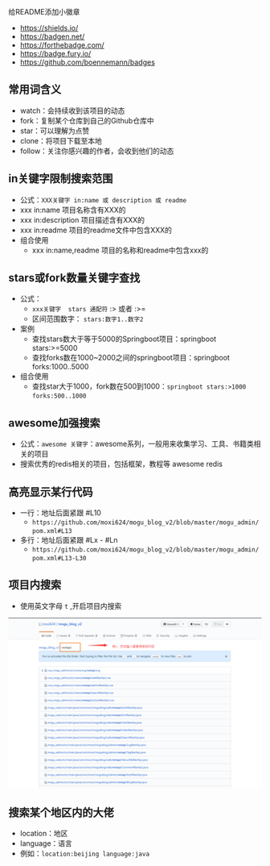 

给README添加小徽章

- https://shields.io/
- https://badgen.net/
- https://forthebadge.com/
- https://badge.fury.io/
- https://github.com/boennemann/badges

## 常用词含义

- watch：会持续收到该项目的动态
- fork：复制某个仓库到自己的Github仓库中
- star：可以理解为点赞
- clone：将项目下载至本地
- follow：关注你感兴趣的作者，会收到他们的动态

 

## in关键字限制搜索范围

- 公式：`XXX关键字 in:name 或 description 或 readme`
- xxx in:name   项目名称含有XXX的
- xxx in:description   项目描述含有XXX的
- xxx in:readme   项目的readme文件中包含XXX的
- 组合使用
  - xxx   in:name,readme    项目的名称和readme中包含xxx的



## stars或fork数量关键字查找

- 公式：
  - `xxx关键字  stars 通配符`  :>  或者 :>=
  - 区间范围数字：  `stars:数字1..数字2`
- 案例
  - 查找stars数大于等于5000的Springboot项目：springboot  stars:>=5000
  - 查找forks数在1000~2000之间的springboot项目：springboot forks:1000..5000
- 组合使用
  - 查找star大于1000，fork数在500到1000：`springboot stars:>1000 forks:500..1000`



## awesome加强搜索

- 公式：`awesome 关键字`：awesome系列，一般用来收集学习、工具、书籍类相关的项目
- 搜索优秀的redis相关的项目，包括框架，教程等  awesome redis



## 高亮显示某行代码

- 一行：地址后面紧跟  #L10
  - `https://github.com/moxi624/mogu_blog_v2/blob/master/mogu_admin/pom.xml#L13`
- 多行：地址后面紧跟 #Lx - #Ln
  - `https://github.com/moxi624/mogu_blog_v2/blob/master/mogu_admin/pom.xml#L13-L30`

## 项目内搜索

- 使用英文字母 `t` ,开启项目内搜索

![image-20200326212650322](media/image-20200326212650322.png)



## 搜索某个地区内的大佬

- location：地区
- language：语言
- 例如：`location:beijing language:java`